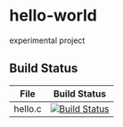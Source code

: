 # hello-world
experimental project

## Build Status

File|Build Status
---|---
hello.c|[![Build Status](https://travis-ci.com/nomber2/hello-world.svg?branch=master)](https://travis-ci.com/nomber2/hello-world)
